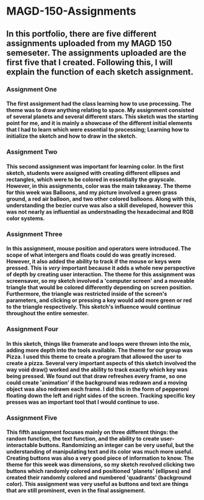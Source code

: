 # MAGD-150-Assignments
## In this portfolio, there are five different assignments uploaded from my MAGD 150 semeseter. The assignments uploaded are the first five that I created. Following this, I will explain the function of each sketch assignment.

### Assignment One
#### The first assignment had the class learning how to use processing. The theme was to draw anything relating to space. My assignment consisted of several planets and several different stars. This sketch was the starting point for me, and it is mainly a showcase of the different initial elements that I had to learn which were essential to processing; Learning how to initialize the sketch and how to draw in the sketch. 

### Assignment Two
#### This second assignment was important for learning color. In the first sketch, students were assigned with creating different ellipses and rectangles, which were to be colored in essentially the grayscale. However, in this assignments, color was the main takeaway. The theme for this week was Balloons, and my picture involved a green grass ground, a red air balloon, and two other colored balloons. Along with this, understanding the bezier curve was also a skill developed, however this was not nearly as influential as understnading the hexadecimal and RGB color systems. 

### Assignment Three
#### In this assignment, mouse position and operators were introduced. The scope of what intergers and floats could do was greatly incresed. However, it also added the ability to track if the mouse or keys were pressed. This is **_very_** important because it adds a whole new perspective of depth by creating user interaction. The theme for this assignment was screensaver, so my sketch involved a 'computer screen' and a moveable triangle that would be colored differently depending on screen position. Furthermore, the triangle was restricted inside of the screen's parameters, and clicking or pressing a key would add more green or red to the triangle respectively. This sketch's influence would continue throughout the entire semester.

### Assignment Four
####  In this sketch, things like framerate and loops were thrown into the mix, adding more depth into the tools available. The theme for our group was Pizza. I used this theme to create a program that allowed the user to create a pizza. Several very important aspects of this sketch involved the way void draw() worked and the ability to track exactly which key was being pressed. We found out that draw refreshes every frame, so one could create 'animation' if the background was redrawn and a moving object was also redrawn each frame. I did this in the form of pepperoni floating down the left and right sides of the screen. Tracking specific key presses was an important tool that I would continue to use. 

### Assignment Five
#### This fifth assignment focuses mainly on three different things: the random function, the text function, and the ability to create user-interactable buttons. Randomizing an integer can be very useful, but the understanding of manipulating text and its color was much more useful. Creating buttons was also a very good piece of information to know. The theme for this week was dimensions, so my sketch revolved clicking two buttons which randomly colored and positioned 'planets' (ellipses) and created their randomly colored and numbered 'quadrants' (background color). This assignment was very useful as buttons and text are things that are still prominent, even in the final assignement. 
